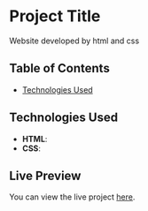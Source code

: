 # Project Title

Website developed by html and css 

## Table of Contents

- [Technologies Used](#technologies-used)
## Technologies Used
- **HTML**: 
- **CSS**: 



## Live Preview

You can view the live project [here](your-deployed-link.com).


